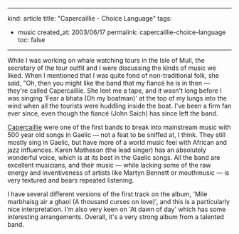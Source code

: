 -----
kind: article
title: "Capercaillie - Choice Language"
tags:
- music
created_at: 2003/06/17
permalink: capercaillie-choice-language
toc: false
-----

<p>While I was working on whale watching tours in the Isle of Mull, the secretary of the tour outfit and I were discussing the kinds of music we liked. When I mentioned that I was quite fond of non-traditional folk, she said, "Oh, then you might like the band that my fianc&eacute; he is in then &mdash; they're called Capercaillie. She lent me a tape, and it wasn't long before I was singing 'Fear a bhata (Oh my boatman)' at the top of my lungs into the wind when all the tourists were huddling inside the boat. I've been a firm fan ever since, even though the fianc&eacute; (John Saich) has since left the band.</p>

<p><a href="http://www.capercaillie.co.uk/" title="Official website">Capercaillie</a> were one of the first bands to break into mainstream music with 500 year old songs in Gaelic &mdash; not a feat to be sniffed at, I think. They still mostly sing in Gaelic, but have more of a world music feel with African and jazz influences. Karen Matheson (the lead singer) has an absolutely wonderful voice, which is at its best in the Gaelic songs. All the band are excellent musicians, and their music &mdash; while lacking some of the raw energy and inventiveness of artists like Martyn Bennett or mouthmusic &mdash; is very textured and bears repeated listening.</p>

<p>I have several different versions of the first track on the album, 'Mile marbhaisg air a ghaol (A thousand curses on love)', and this is a particularly nice interpretation. I'm also very keen on 'At dawn of day' which has some interesting arrangements. Overall, it's a very strong album from a talented band.</p>
